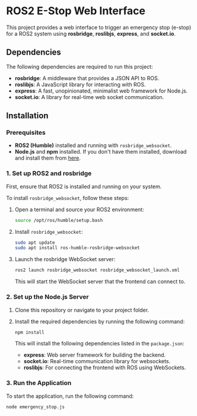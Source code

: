 # ROS2 E-Stop Web Interface

This project provides a web interface to trigger an emergency stop (e-stop) for a ROS2 system using **rosbridge**, **roslibjs**, **express**, and **socket.io**.

## Dependencies

The following dependencies are required to run this project:

- **rosbridge**: A middleware that provides a JSON API to ROS.
- **roslibjs**: A JavaScript library for interacting with ROS.
- **express**: A fast, unopinionated, minimalist web framework for Node.js.
- **socket.io**: A library for real-time web socket communication.

## Installation

### Prerequisites

- **ROS2 (Humble)** installed and running with `rosbridge_websocket`.
- **Node.js** and **npm** installed. If you don't have them installed, download and install them from [here](https://nodejs.org/en/).

### 1. Set up ROS2 and rosbridge

First, ensure that ROS2 is installed and running on your system.

To install `rosbridge_websocket`, follow these steps:

1. Open a terminal and source your ROS2 environment:

    ```bash
    source /opt/ros/humble/setup.bash
    ```

2. Install `rosbridge_websocket`:

    ```bash
    sudo apt update
    sudo apt install ros-humble-rosbridge-websocket
    ```

3. Launch the rosbridge WebSocket server:

    ```bash
    ros2 launch rosbridge_websocket rosbridge_websocket_launch.xml
    ```

    This will start the WebSocket server that the frontend can connect to.


### 2. Set up the Node.js Server

1. Clone this repository or navigate to your project folder.
2. Install the required dependencies by running the following command:

    ```bash
    npm install
    ```

    This will install the following dependencies listed in the `package.json`:

    - **express**: Web server framework for building the backend.
    - **socket.io**: Real-time communication library for websockets.
    - **roslibjs**: For connecting the frontend with ROS using WebSockets.

### 3. Run the Application

To start the application, run the following command:

```bash
node emergency_stop.js
